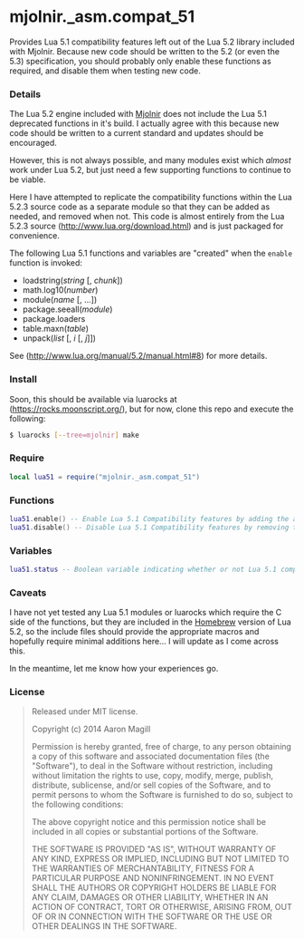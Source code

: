 mjolnir._asm.compat_51
======================

Provides Lua 5.1 compatibility features left out of the Lua 5.2 library included with Mjolnir.
Because new code should be written to the 5.2 (or even the 5.3) specification, you should probably
only enable these functions as required, and disable them when testing new code.

### Details
The Lua 5.2 engine included with [Mjolnir](http://mjolnir.io) does not include the Lua 5.1 deprecated functions in it's build.  I actually agree with this because new code should be written to a current standard and updates should be encouraged.

However, this is not always possible, and many modules exist which *almost* work under Lua 5.2, but just need a few supporting functions to continue to be viable.

Here I have attempted to replicate the compatibility functions within the Lua 5.2.3 source code as a separate module so that they can be added as needed, and removed when not.  This code is almost entirely from the Lua 5.2.3 source (http://www.lua.org/download.html) and is just packaged for convenience.

The following Lua 5.1 functions and variables are "created" when the `enable` function is invoked:

* loadstring(*string* [, *chunk*])
* math.log10(*number*)
* module(*name* [, ...])
* package.seeall(*module*)
* package.loaders
* table.maxn(*table*)
* unpack(*list* [, *i* [, *j*]])

See (http://www.lua.org/manual/5.2/manual.html#8) for more details.

### Install
Soon, this should be available via luarocks at (https://rocks.moonscript.org/), but for now, clone this repo and execute the following:

~~~bash
$ luarocks [--tree=mjolnir] make
~~~

### Require
~~~lua
local lua51 = require("mjolnir._asm.compat_51")
~~~

### Functions
~~~lua
lua51.enable() -- Enable Lua 5.1 Compatibility features by adding the appropriate functions into the expected globals.
lua51.disable() -- Disable Lua 5.1 Compatibility features by removing them from the global namespace.
~~~

### Variables
~~~lua
lua51.status -- Boolean variable indicating whether or not Lua 5.1 compatibility functions are enabled or not.
~~~

### Caveats
I have not yet tested any Lua 5.1 modules or luarocks which require the C side of the functions, but they are included in the [Homebrew](http://brew.sh) version of Lua 5.2, so the include files should provide the appropriate macros and hopefully require minimal additions here... I will update as I come across this.

In the meantime, let me know how your experiences go.

### License

> Released under MIT license.
>
> Copyright (c) 2014 Aaron Magill
>
> Permission is hereby granted, free of charge, to any person obtaining a copy
> of this software and associated documentation files (the "Software"), to deal
> in the Software without restriction, including without limitation the rights
> to use, copy, modify, merge, publish, distribute, sublicense, and/or sell
> copies of the Software, and to permit persons to whom the Software is
> furnished to do so, subject to the following conditions:
>
> The above copyright notice and this permission notice shall be included in
> all copies or substantial portions of the Software.
>
> THE SOFTWARE IS PROVIDED "AS IS", WITHOUT WARRANTY OF ANY KIND, EXPRESS OR
> IMPLIED, INCLUDING BUT NOT LIMITED TO THE WARRANTIES OF MERCHANTABILITY,
> FITNESS FOR A PARTICULAR PURPOSE AND NONINFRINGEMENT. IN NO EVENT SHALL THE
> AUTHORS OR COPYRIGHT HOLDERS BE LIABLE FOR ANY CLAIM, DAMAGES OR OTHER
> LIABILITY, WHETHER IN AN ACTION OF CONTRACT, TORT OR OTHERWISE, ARISING FROM,
> OUT OF OR IN CONNECTION WITH THE SOFTWARE OR THE USE OR OTHER DEALINGS IN
> THE SOFTWARE.

